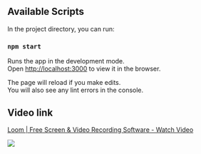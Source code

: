 

## Available Scripts

In the project directory, you can run:

### `npm start`

Runs the app in the development mode.\
Open [http://localhost:3000](http://localhost:3000) to view it in the browser.

The page will reload if you make edits.\
You will also see any lint errors in the console.

## Video link

<a href="https://www.loom.com/share/aa8dd3c999c44c819e013e56e400dcaf">
    <p>Loom | Free Screen & Video Recording Software - Watch Video</p>
    <img style="max-width:300px;" src="https://cdn.loom.com/sessions/thumbnails/aa8dd3c999c44c819e013e56e400dcaf-with-play.gif">
  </a>
